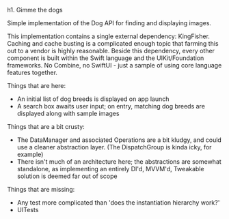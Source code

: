 h1. Gimme the dogs

Simple implementation of the Dog API for finding and displaying images.

This implementation contains a single external dependency: KingFisher. Caching and cache busting is a complicated enough topic that farming this out to a vendor is highly reasonable. Beside this dependency, every other component is built within the Swift language and the UIKit/Foundation frameworks. No Combine, no SwiftUI - just a sample of using core language features together.

Things that are here:
- An initial list of dog breeds is displayed on app launch
- A search box awaits user input; on entry, matching dog breeds are displayed along with sample images

Things that are a bit crusty:
- The DataManager and associated Operations are a bit kludgy, and could use a cleaner abstraction layer. (The DispatchGroup is kinda icky, for example)
- There isn't much of an architecture here; the abstractions are somewhat standalone, as implementing an entirely DI'd, MVVM'd, Tweakable solution is deemed far out of scope

Things that are missing:
- Any test more complicated than 'does the instantiation hierarchy work?'
- UITests

